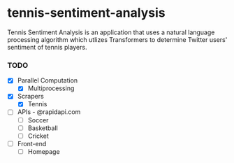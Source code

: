 # tennis-sentiment-analysis

Tennis Sentiment Analysis is an application that uses a natural language processing algorithm which utlizes Transformers to determine Twitter users' sentiment of tennis players.
### TODO
- [x] Parallel Computation
    - [x] Multiprocessing
- [x] Scrapers 
    - [x] Tennis
- [ ] APIs - @rapidapi.com
    - [ ] Soccer
    - [ ] Basketball
    - [ ] Cricket
- [ ] Front-end
    - [ ] Homepage
